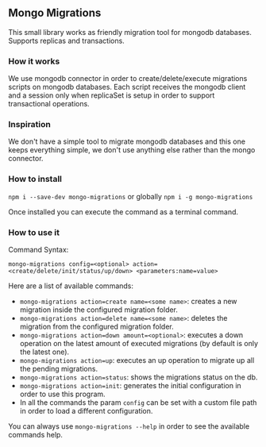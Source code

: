 ## Mongo Migrations

This small library works as friendly migration tool for mongodb databases.
Supports replicas and transactions.

### How it works

We use mongodb connector in order to create/delete/execute migrations scripts on mongodb databases.
Each script receives the mongodb client and a session only when replicaSet is setup in order to support transactional operations.

### Inspiration

We don't have a simple tool to migrate mongodb databases and this one keeps everything simple, we don't use anything else rather than the mongo connector.

### How to install

`npm i --save-dev mongo-migrations` or globally `npm i -g mongo-migrations`

Once installed you can execute the command as a terminal command.

### How to use it

Command Syntax: 
```
mongo-migrations config=<optional> action=<create/delete/init/status/up/down> <parameters:name=value>
```

Here are a list of available commands:

* `mongo-migrations action=create name=<some name>`: creates a new migration inside the configured migration folder.
* `mongo-migrations action=delete name=<some name>`: deletes the migration from the configured migration folder.
* `mongo-migrations action=down amount=<optional>`: executes a down operation on the latest amount of executed migrations (by default is only the latest one).
* `mongo-migrations action=up`: executes an up operation to migrate up all the pending migrations.
* `mongo-migrations action=status`: shows the migrations status on the db.
* `mongo-migrations action=init`: generates the initial configuration in order to use this program.
* In all the commands the param `config` can be set with a custom file path in order to load a different configuration.

You can always use `mongo-migrations --help` in order to see the available commands help.